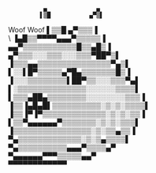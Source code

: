               ▄              ▄    
             ▌▒█           ▄▀▒▌   
Woof Woof    ▌▒▒█        ▄▀▒▒▒▐   
         \  ▐▄█▒▒▀▀▀▀▄▄▄▀▒▒▒▒▒▐   
          ▄▄▀▒▒▒▒▒▒▒▒▒▒▒█▒▒▄█▒▐   
        ▄▀▒▒▒░░░▒▒▒░░░▒▒▒▀██▀▒▌   
       ▐▒▒▒▄▄▒▒▒▒▒▒▒▒▒▒▒▒▒▒▒▀▄▒▌  
       ▌░░▌█▀▒▒▒▒▒▄▀█▄▒▒▒▒▒▒▒█▒▐  
      ▐░░░▒▒▒▒▒▒▒▒▌██▀▒▒░░░▒▒▒▀▄▌ 
      ▌░▒▒▒▒▒▒▒▒▒▒▒▒▒▒░░░░░░▒▒▒▒▌ 
     ▌▒▒▒▄██▄▒▒▒▒▒▒▒▒░░░░░░░░▒▒▒▐ 
     ▐▒▒▐▄█▄█▌▒▒▒▒▒▒▒▒▒▒░▒░▒░▒▒▒▒▌
     ▐▒▒▐▀▐▀▒▒▒▒▒▒▒▒▒▒▒▒▒░▒░▒░▒▒▐ 
      ▌▒▒▀▄▄▄▄▄▄▀▒▒▒▒▒▒▒░▒░▒░▒▒▒▌ 
      ▐▒▒▒▒▒▒▒▒▒▒▒▒▒▒▒▒░▒░▒▒▄▒▒▐  
       ▀▄▒▒▒▒▒▒▒▒▒▒▒▒▒░▒░▒▄▒▒▒▒▌  
         ▀▄▒▒▒▒▒▒▒▒▒▒▄▄▄▀▒▒▒▒▄▀   
           ▀▄▄▄▄▄▄▀▀▀▒▒▒▒▒▄▄▀     
              ▀▀▀▀▀▀▀▀▀▀▀▀        

<!--
**GodSaveTheDoge/GodSaveTheDoge** is a ✨ _special_ ✨ repository because its `README.md` (this file) appears on your GitHub profile.

Here are some ideas to get you started:

- 🔭 I’m currently working on ...
- 🌱 I’m currently learning ...
- 👯 I’m looking to collaborate on ...
- 🤔 I’m looking for help with ...
- 💬 Ask me about ...
- 📫 How to reach me: ...
- 😄 Pronouns: ...
- ⚡ Fun fact: ...
-->
